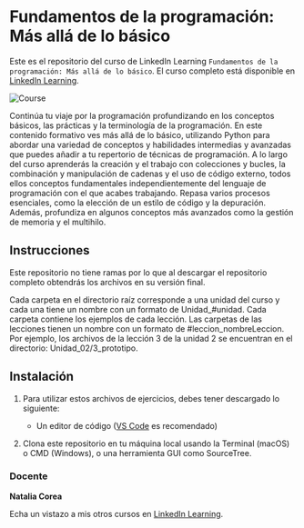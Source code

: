 # Fundamentos de la programación: Más allá de lo básico
Este es el repositorio del curso de LinkedIn Learning `Fundamentos de la programación: Más allá de lo básico`. El curso completo está disponible en [LinkedIn Learning][lil-course-url].

![Course][lil-thumbnail-url]
 
Continúa tu viaje por la programación profundizando en los conceptos básicos, las prácticas y la terminología de la programación. En este contenido formativo ves más allá de lo básico, utilizando Python para abordar una variedad de conceptos y habilidades intermedias y avanzadas que puedes añadir a tu repertorio de técnicas de programación. A lo largo del curso aprenderás la creación y el trabajo con colecciones y bucles, la combinación y manipulación de cadenas y el uso de código externo, todos ellos conceptos fundamentales independientemente del lenguaje de programación con el que acabes trabajando. Repasa varios procesos esenciales, como la elección de un estilo de código y la depuración. Además, profundiza en algunos conceptos más avanzados como la gestión de memoria y el multihilo.

## Instrucciones
Este repositorio no tiene ramas por lo que al descargar el repositorio completo obtendrás los archivos en su versión final.

Cada carpeta en el directorio raíz corresponde a una unidad del curso y cada una tiene un nombre con un formato de Unidad_#unidad. Cada carpeta contiene los ejemplos de cada lección. Las carpetas de las lecciones tienen un nombre con un formato de #leccion_nombreLeccion. Por ejemplo, los archivos de la lección 3 de la unidad 2 se encuentran en el directorio: Unidad_02/3_prototipo.

## Instalación

1. Para utilizar estos archivos de ejercicios, debes tener descargado lo siguiente:
   - Un editor de código ([VS Code](https://code.visualstudio.com/) es recomendado)

2. Clona este repositorio en tu máquina local usando la Terminal (macOS) o CMD (Windows), o una herramienta GUI como SourceTree.

### Docente

**Natalia Corea**

Echa un vistazo a mis otros cursos en [LinkedIn Learning](https://www.linkedin.com/learning/instructors/natalia-corea).

[0]: # (Replace these placeholder URLs with actual course URLs)
[lil-course-url]: https://www.linkedin.com/learning/fundamentos-de-la-programacion-mas-alla-de-lo-basico/ampliando-tu-conocimiento-de-los-fundamentos-de-programacion
[lil-thumbnail-url]: https://media.licdn.com/dms/image/D560DAQGFTwAtVTuUKQ/learning-public-crop_675_1200/0/1688016525526?e=2147483647&v=beta&t=VNfmAcRLdLGtdNDwB1-SvXdwgE65iob0hSk9tQTgmYs
